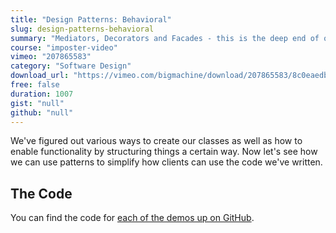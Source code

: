 ```yaml
---
title: "Design Patterns: Behavioral"
slug: design-patterns-behavioral
summary: "Mediators, Decorators and Facades - this is the deep end of object-oriented programming and something you'll come face to face with as your application grows."
course: "imposter-video"
vimeo: "207865583"
category: "Software Design"
download_url: "https://vimeo.com/bigmachine/download/207865583/8c0eaedbce"
free: false
duration: 1007
gist: "null"
github: "null"
---
```


We've figured out various ways to create our classes as well as how to enable functionality by structuring things a certain way. Now let's see how we can use patterns to simplify how clients can use the code we've written.

## The Code

You can find the code for [each of the demos up on GitHub](https://github.com/imposters-handbook/videos/tree/master/patterns/behavioral).

